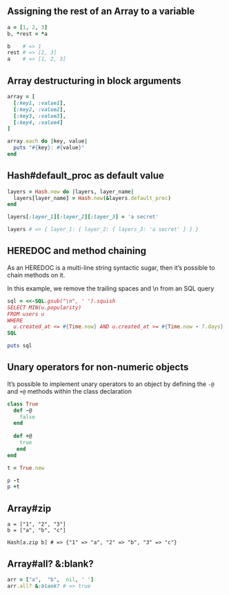 ## Assigning the rest of an Array to a variable

```ruby
a = [1, 2, 3]
b, *rest = *a

b    # => 1
rest # => [2, 3]
a    # => [1, 2, 3]
```

## Array destructuring in block arguments

```ruby
array = [
  [:key1, :value1],
  [:key2, :value2],
  [:key3, :value3],
  [:key4, :value4]
]

array.each do |key, value|
  puts "#{key}: #{value}"
end
```

## Hash#default_proc as default value

```ruby
layers = Hash.new do |layers, layer_name|
  layers[layer_name] = Hash.new(&layers.default_proc)
end

layers[:layer_1][:layer_2][:layer_3] = 'a secret'

layers # => { layer_1: { layer_2: { layers_3: 'a secret' } } }

```

## HEREDOC and method chaining

As an HEREDOC is a multi-line string syntactic sugar, then it’s possible to chain methods on it.

In this example, we remove the trailing spaces and \n from an SQL query

```ruby
sql = <<-SQL.gsub("\n", ' ').squish
SELECT MIN(u.popularity)
FROM users u
WHERE
  u.created_at <= #{Time.now} AND u.created_at >= #{Time.now - 7.days}
SQL

puts sql
```

## Unary operators for non-numeric objects

It’s possible to implement unary operators to an object by defining the `-@` and `+@` methods within the class declaration



```ruby
class True
  def -@
    false
  end
  
  def +@
    true
   end
end

t = True.new

p -t
p +t
```

## Array#zip

```ryby
a = ["1", "2", "3"]
b = ["a", "b", "c"]

Hash[a.zip b] # => {"1" => "a", "2" => "b", "3" => "c"}
```

## Array#all? &:blank?

```ruby
arr = ["a",  "b",  nil, ' ']
arr.all? &:blank? # => true 
```
